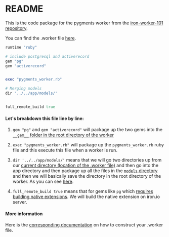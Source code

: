 README
======

This is the code package for the pygments worker from the <a href="https://github.com/sidazhang/iron-worker-101">iron-worker-101 repository</a>. 

You can find the .worker file <a href="https://github.com/sidazhang/iron-worker-101/blob/master/workers/pygments.worker">here</a>.

```ruby
runtime "ruby"

# include postgresql and activerecord
gem "pg"
gem "activerecord"


exec "pygments_worker.rb"

# Merging models
dir '../../app/models/'


full_remote_build true
```

#### Let's breakdown this file line by line:

1. ``` gem "pg" ``` and ``` gem "activerecord" ``` will package up the two gems into the <a href="https://github.com/sidazhang/example-code-packages/tree/master/iron-worker-101-pygment-worker/__gems__">``` __gem__ ``` folder in the root directory of the worker</a>

2. ``` exec "pygments_worker.rb" ``` will package up the ``` pygments_worker.rb ``` ruby file and this execute this file when a worker is run.

3. ``` dir '../../app/models/' ``` means that we will go two directories up from our <a href="https://github.com/sidazhang/iron-worker-101/tree/master/workers/pygments">current directory (location of the .worker file)</a> and then go into the app directory and then package up all the files in the <a href="https://github.com/sidazhang/iron-worker-101/tree/master/app/models">``` models ``` directory</a> and then we will basically save the directory in the root directory of the worker. As you can see <a href="https://github.com/sidazhang/example-code-packages/tree/master/iron-worker-101-pygment-worker/models">here</a>.

4. ``` full_remote_build true ``` means that for gems like ``` pg ``` which <a href="http://patshaughnessy.net/2011/10/31/dont-be-terrified-of-building-native-extensions">requires building native extensions</a>. We will build the native extension on iron.io server.

#### More information
Here is the <a href="http://dev.iron.io/worker/reference/dotworker/#syntax_reference">corresponding documentation</a> on how to construct your .worker file.
